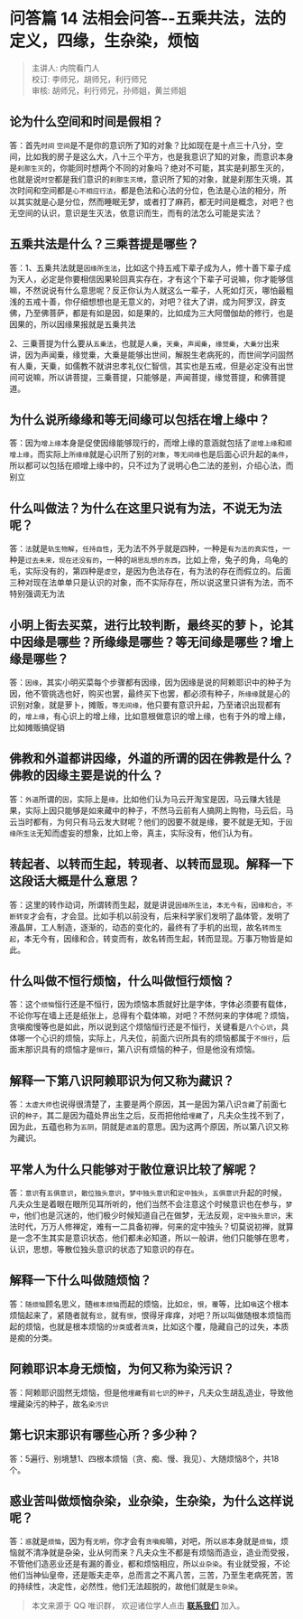 # 问答篇 14 法相会问答--五乘共法，法的定义，四缘，生杂染，烦恼

> 主讲人: 内院看门人 <br />
> 校订: 李师兄，胡师兄，利行师兄 <br />
> 审核: 胡师兄，利行师兄，孙师姐，黄兰师姐 <br />

## 论为什么**空间**和**时间**是假相？

答：首先`时间` `空间`是不是你的意识所了知的对象？比如现在是十点三十八分，空间，比如我的房子是这么大，八十三个平方，也是我意识了知的对象，而意识本身是`刹那生灭`的，你能同时想两个不同的对象吗？绝对不可能，其实是刹那生灭的，也就是说`时空`都是我们意识的`刹那生灭境`，意识所了知的对象，就是刹那生灭境，其次时间和空间都是`心不相应行法`，都是色法和心法的分位，色法是心法的相分，所以其实就是心是分位，然而睡眠无梦，或者打了麻药，都无时间是概念，对吧？也无空间的认识，意识是生灭法，依意识而生，而有的法怎么可能是实法？

## **五乘共法**是什么？**三乘菩提**是哪些？

答：1、五乗共法就是`因缘所生法`，比如这个持五戒下辈子成为人，修十善下辈子成为天人，必定是你要相信因果轮回真实存在，才有这个下辈子可说嘛，你才能够信嘛，不然说说有什么意思呢？反正你认为人就这么一辈子，人死如灯灭，哪怕最粗浅的五戒十善，你仔细想想也是无意义的，对吧？往大了讲，成为阿罗汉，辟支佛，乃至佛菩萨，都是有如是因，如是果的，比如成为三大阿僧伽劫的修行，也是因果的，所以因缘果报就是五乗共法

2、三乗菩提为什么要从`五乗法`，也就是`人乗`，`天乗`，`声闻乗`，`缘觉乗`，`大乗分`出来讲，因为声闻乗，缘觉乗，大乗是能够出世间，解脱生老病死的，而世间学问固然有人乗，天乗，如儒教不就讲忠孝礼仪仁智信，其实也是五戒，但是必定没有出世间可说嘛，所以讲菩提，三乗菩提，只能够是，声闻菩提，缘觉菩提，和佛菩提道。

## 为什么说**所缘缘**和**等无间缘**可以包括在增上缘中？

答：因为`增上缘`本身是促使因缘能够现行的，而增上缘的意涵就包括了`逆增上缘`和`顺增上缘`，而实际上`所缘缘`就是心识所了别的`对象`，`等无间缘`也是后面心识升起的`条件`，所以都可以包括在顺增上缘中的，只不过为了说明心色二法的差别，介绍心法，而别立

## 什么叫做法？为什么在这里只说**有为法**，不说**无为法**呢？

答：`法`就是`轨生物解`，`任持自性`，无为法不外乎就是四种，一种是`有为法的真实性`，一种是`过去未来，现在还没有的`，一种的`胡思乱想的东西`，比如上帝，兔子的角，乌龟的毛，实际没有的，第四种是`虚空`，是因为色法存在，有为法的存在而假立的。后面三种对现在法单单只是认识的对象，而不实际存在，所以说这里只讲有为法，而不特别强调无为法

## 小明上街去买菜，进行比较判断，最终买的萝卜，论其中**因缘**是哪些？**所缘缘**是哪些？**等无间缘**是哪些？**增上缘**是哪些？

答：`因缘`，其实小明买菜每个步骤都有因缘，因为因缘是说的阿赖耶识中的种子为因，他不管挑选也好，购买也罢，最终买下也罢，都必须有种子，`所缘缘`就是心的识别对象，就是萝卜，摊贩，`等无间缘`，他只要有意识升起，乃至诸识出现都有的，`增上缘`，有心识上的增上缘，比如意根做意识的增上缘，也有于外的增上缘，比如摊贩搞促销

## 佛教和外道都讲因缘，外道的所谓的因在佛教是什么？佛教的**因缘**主要是说的什么？

答：`外道`所谓的`因`，实际上是`缘`，比如他们认为马云开淘宝是因，马云赚大钱是果，实际上因只能够是如来藏中的种子，不然马云前有人搞网上购物，马云后，马云当时都有，为何只有马云发大财呢？他们的因要不就是缘，要不就是无知，于`因缘所生法`无知而虚妄的想象，比如上帝，真主，实际没有，他们认为有。

## **转起者、以转而生起，转现者、以转而显现**。解释一下这段话大概是什么意思？

答：这里的转作动词，所谓转而生起，就是讲说`因缘所生法`，`本无今有`，`因缘和合`，`不断转变`才会有，才会显。比如手机以前没有，后来科学家们发明了晶体管，发明了液晶屏，工人制造，逐渐的，动态的变化的，最终有了手机的出现，故名`转而生起`，本无今有，因缘和合，转变而有，故名转而生起，转而显现。万事万物皆是如此。

## 什么叫做不恒行烦恼，什么叫做**恒行烦恼**？

答：这个`烦恼`恒行还是不恒行，因为烦恼本质就好比是字体，字体必须要有载体，不论你写在墙上还是纸张上，总得有个载体嘛，对吧？不然何来的字体呢？烦恼，贪嗔痴慢等也是如此，所以说到这个烦恼恒行还是不恒行，关键看是`八个心识`，具体哪一个心识的烦恼，实际上，凡夫位，前面六识所具有的烦恼都属于`不恒行`，后面末那识具有的烦恼才是`恒行`，第八识有烦恼的种子，但是他没有烦恼。

## 解释一下第八识**阿赖耶识**为何又称为**藏识**？

答：`太虚大师`也说得很清楚了，主要是两个原因，其一是因为第八识`含藏`了前面七识的`种子`，其二是因为蕴处界出生之后，反而把他给`埋藏`了，凡夫众生找不到了，因为此，五蕴也称为`五阴`，阴就是`遮盖`的意思。因为这两个原因，所以第八识又称为藏识。

## 平常人为什么只能够对于**散位意识**比较了解呢？

答：`意识`有`五俱意识`，`散位独头意识`，`梦中独头意识`和`定中独头`，`五俱意识`升起的时候，凡夫众生是着眼在眼所见耳所听的，他们当然不会注意这个时候意识也在参与，`梦中`，他们也是沉迷的，他们极少时候知道自己在做梦，无法反观，`定中独头意识`，末法时代，万万人修禅定，难有一二具备初禅，何来的定中独头？切莫说初禅，就算是一念不生其实是意识状态，他们都未必知道，所以一般讲，他们只能够在思考，认识，思想，等散位独头意识的状态了知意识的存在。

## 解释一下什么叫做**随烦恼**？

答：`随烦恼`顾名思义，随`根本烦恼`而起的烦恼，比如`忿`，`恨`，`覆`等，比如`嗔`这个根本烦恼起来了，紧随者就有`忿`，就有`恨`，恨得牙痒痒，对吧？所以叫做随根本烦恼而起的烦恼，也就是根本烦恼的`分类`或者`流类`，比如这个覆，隐藏自己的过失，本质是痴的分类。

## 阿赖耶识本身无烦恼，为何又称为**染污识**？

答：阿赖耶识固然无烦恼，但是他`埋藏`有`前七识`的`种子`，凡夫众生胡乱造业，导致他埋藏染污的种子，故名`染污识`

## 第七识末那识有哪些心所？多少种？

答：5遍行、别境慧1、四根本烦恼（贪、痴、慢、我见）、大随烦恼8个，共18个。

## **惑业苦**叫做烦恼杂染，业杂染，生杂染，为什么这样说呢？

答：`惑`就是`烦恼`，因为有`无明`，你才会有`贪嗔痴`嘛，对吧，所以`惑`本身就是`烦恼`，烦恼就不清净就是杂染，业从何而来？凡夫众生不都是有烦恼而造业，造业而受报，不管他们造恶业还是有漏的善业，都和烦恼相应，所以`业杂染`。有业就受报，不论他们当神仙皇帝，还是贩夫走卒，总而言之不离八苦，三苦，乃至生老病死苦，苦的持续性，决定性，必然性，他们无法超脱的，故他们就是`生杂染`。

> 本文来源于 QQ 唯识群， 欢迎诸位学人点击 **[联系我们](https://mp.weixin.qq.com/s/lZCfWjmLjgNR165Tx4_bCQ)** 加入。
